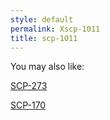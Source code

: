 ```yaml
---
style: default
permalink: Xscp-1011
title: scp-1011
---
```

You may also like:

[SCP-273](http://scp-wiki.net/scp-273)

[SCP-170](http://scp-wiki.net/scp-170)
